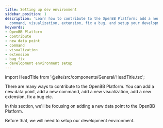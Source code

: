 ```yaml
---
title: Setting up dev environment
sidebar_position: 1
description: 'Learn how to contribute to the OpenBB Platform: add a new data point,
  command, visualization, extension, fix a bug, and setup your development environment'
keywords:
- OpenBB Platform
- contribute
- new data point
- command
- visualization
- extension
- bug fix
- development environment setup
---
```


import HeadTitle from '@site/src/components/General/HeadTitle.tsx';

<HeadTitle title="Setting up dev environment - Platform Development - Contributing | OpenBB Platform Docs" />

There are many ways to contribute to the OpenBB Platform. You can add a new data point, add a new command, add a new visualization, add a new extension, fix a bug etc.

In this section, we'll be focusing on adding a new data point to the OpenBB Platform.

Before that, we will need to setup our development environment.
